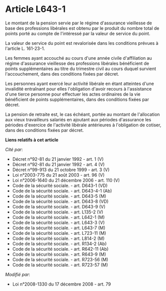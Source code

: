 # Article L643-1

Le montant de la pension servie par le régime d'assurance vieillesse de base des professions libérales est obtenu par le
produit du nombre total de points porté au compte de l'intéressé par la valeur de service du point.

La valeur de service du point est revalorisée dans les conditions prévues à l'article L. 161-23-1.

Les femmes ayant accouché au cours d'une année civile d'affiliation au régime d'assurance vieillesse des professions
libérales bénéficient de points supplémentaires au titre du trimestre civil au cours duquel survient l'accouchement, dans des
conditions fixées par décret.

Les personnes ayant exercé leur activité libérale en étant atteintes d'une invalidité entraînant pour elles l'obligation
d'avoir recours à l'assistance d'une tierce personne pour effectuer les actes ordinaires de la vie bénéficient de points
supplémentaires, dans des conditions fixées par décret.

La pension de retraite est, le cas échéant, portée au montant de l'allocation aux vieux travailleurs salariés en ajoutant aux
périodes d'assurance les périodes d'exercice de l'activité libérale antérieures à l'obligation de cotiser, dans des
conditions fixées par décret.

**Liens relatifs à cet article**

_Cité par_:

  - Décret n°92-81 du 21 janvier 1992 - art. 1 (V)
  - Décret n°92-81 du 21 janvier 1992 - art. 4 (V)
  - Décret n°99-913 du 21 octobre 1999 - art. 3 (V)
  - Loi n°2003-775 du 21 août 2003 - art. 96 (V)
  - Loi n°2006-1640 du 21 décembre 2006 - art. 110 (V)
  - Code de la sécurité sociale. - art. D643-1 (VD)
  - Code de la sécurité sociale. - art. D643-4-1 (Ab)
  - Code de la sécurité sociale. - art. D643-5 (M)
  - Code de la sécurité sociale. - art. D643-8 (VD)
  - Code de la sécurité sociale. - art. D643-9 (V)
  - Code de la sécurité sociale. - art. L135-2 (V)
  - Code de la sécurité sociale. - art. L642-1 (M)
  - Code de la sécurité sociale. - art. L643-3 (V)
  - Code de la sécurité sociale. - art. L643-7 (M)
  - Code de la sécurité sociale. - art. L723-11 (M)
  - Code de la sécurité sociale. - art. L814-2 (M)
  - Code de la sécurité sociale. - art. R134-2 (Ab)
  - Code de la sécurité sociale. - art. R642-11 (Ab)
  - Code de la sécurité sociale. - art. R643-9 (M)
  - Code de la sécurité sociale. - art. R723-56 (M)
  - Code de la sécurité sociale. - art. R723-57 (M)

_Modifié par_:

  - Loi n°2008-1330 du 17 décembre 2008 - art. 79
